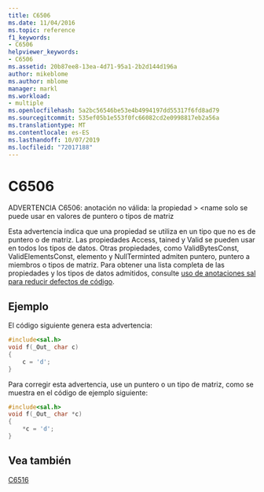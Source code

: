 ```yaml
---
title: C6506
ms.date: 11/04/2016
ms.topic: reference
f1_keywords:
- C6506
helpviewer_keywords:
- C6506
ms.assetid: 20b87ee8-13ea-4d71-95a1-2b2d144d196a
author: mikeblome
ms.author: mblome
manager: markl
ms.workload:
- multiple
ms.openlocfilehash: 5a2bc56546be53e4b4994197dd55317f6fd8ad79
ms.sourcegitcommit: 535ef05b1e553f0fc66082cd2e0998817eb2a56a
ms.translationtype: MT
ms.contentlocale: es-ES
ms.lasthandoff: 10/07/2019
ms.locfileid: "72017188"
---
```

# <a name="c6506"></a>C6506
ADVERTENCIA C6506: anotación no válida: la propiedad > \<name solo se puede usar en valores de puntero o tipos de matriz

 Esta advertencia indica que una propiedad se utiliza en un tipo que no es de puntero o de matriz. Las propiedades Access, tained y Valid se pueden usar en todos los tipos de datos. Otras propiedades, como ValidBytesConst, ValidElementsConst, elemento y NullTerminted admiten puntero, puntero a miembros o tipos de matriz. Para obtener una lista completa de las propiedades y los tipos de datos admitidos, consulte [uso de anotaciones sal para reducir defectos de código](using-sal-annotations-to-reduce-c-cpp-code-defects.md).

## <a name="example"></a>Ejemplo
 El código siguiente genera esta advertencia:

```cpp
#include<sal.h>
void f(_Out_ char c)
{
    c = 'd';
}
```

 Para corregir esta advertencia, use un puntero o un tipo de matriz, como se muestra en el código de ejemplo siguiente:

```cpp
#include<sal.h>
void f(_Out_ char *c)
{
    *c = 'd';
}
```

## <a name="see-also"></a>Vea también
 [C6516](../code-quality/c6516.md)